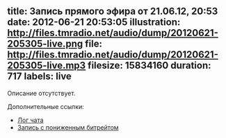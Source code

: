 title: Запись прямого эфира от 21.06.12, 20:53
date: 2012-06-21 20:53:05
illustration: http://files.tmradio.net/audio/dump/20120621-205305-live.png
file: http://files.tmradio.net/audio/dump/20120621-205305-live.mp3
filesize: 15834160
duration: 717
labels: live
---
Описание отсутствует.

Дополнительные ссылки:

- [Лог чата](http://files.tmradio.net/audio/dump/20120621-205305-live.log)
- [Запись с пониженным битрейтом](http://files.tmradio.net/audio/dump/20120621-205305-live-lofi.ogg)
